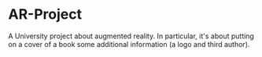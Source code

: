 # AR-Project
A University project about augmented reality. In particular, it's about putting on a cover of a book some additional information (a logo and third author).
